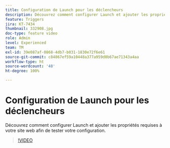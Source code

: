 ```yaml
---
title: Configuration de Launch pour les déclencheurs
description: Découvrez comment configurer Launch et ajouter les propriétés requises à votre site web afin de tester votre configuration.
feature: Triggers
jira: KT-7434
thumbnail: 332908.jpg
doc-type: feature video
role: Admin
level: Experienced
team: TM
exl-id: 39e087af-0868-4db7-b031-1830e72f6e61
source-git-commit: c84867ef59a10448a377a959d0b67ae71343a4aa
workflow-type: ht
source-wordcount: '48'
ht-degree: 100%

---
```


# Configuration de Launch pour les déclencheurs

Découvrez comment configurer Launch et ajouter les propriétés requises à votre site web afin de tester votre configuration.

>[!VIDEO](https://video.tv.adobe.com/v/332908?quality=12&learn=on)
